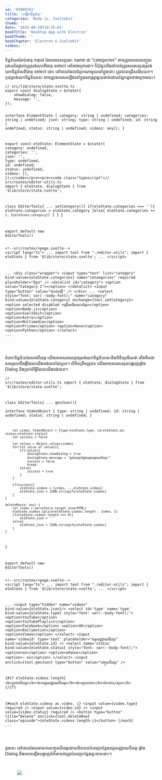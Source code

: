 ```yaml
---
id: '93808761'
title: 'បង្កើត​ទិន្នន័យ'
categories: 'Node.js, Sveltekit'
thumb: ''
date: '2025-09-29T10:25:01'
bookTitle: 'Desktop App with Electron'
bookThumb: ''
bookChapter: 'Electron & SvelteKit'
videos: ''
---
```

<p>ទិន្នន័យ​សំរាប់​ធាតុ input ដែល​មាន​​លក្ខណៈ name ជា “categories” អាច​ត្រូវ​សរសេរ​បញ្ចូល​ដោយ​ដៃ​​ផ្ទាល់​ឬ​ស្រង់​យក​ពី​ធាតុ select នៅ​ខាង​ក្រោម​វា​។ ក៏​ប៉ុន្តែយើង​ចាំបាច់​ត្រូវ​សរសេរ​កូដ​ស្រង់​យក​ទិន្នន័យ​ពី​ធាតុ select នោះ នៅ​ពេល​ដែល​ជំពូក​ណា​មួយ​នៅ​ក្នុង​នោះ​ ត្រូវ​បាន​ជ្រើសរើស​យក​។ កូដ​ស្រង់​យក​ទិន្នន័យ​នេះ អាច​ត្រូវ​សរសេរ​ឡើង​នៅ​ក្នុង​សាស្ត្រា​មួយដាច់​​ដោយ​ឡែក​ដូច​ខាង​ក្រោម​នេះ៖</p><pre><code class="typescript">// src/lib/store/state.svelte.ts
export const dialogState = $state({
    showDialog: false,
    message: '',
});

interface ElementState {
    category: string | undefined;
    categories: string | undefined;
    json: string;
    type:  string | undefined;
    id: string | undefined;
    status: string | undefined;
    videos: any[];
}

export const eleState: ElementState = $state({
	category: undefined,
    categories: '',
    json: '',
    type: undefined,
    id: undefined,
    status: undefined,
    videos: [],
});</code></pre><pre><code class="typescript">// src/routes/editor-utils.ts
import { eleState, dialogState } from '$lib/store/state.svelte';

class EditorTools{
	...
	setCategory(){
        if(eleState.categories === ''){
            eleState.categories = eleState.category
        }else{
            eleState.categories += (`, ${eleState.category}`)
        }
    }
}

export default new EditorTools()</code></pre><pre><code class="svelte">&lt;!--src/routes/+page.svelte--&gt;
&lt;script lang="ts"&gt;
...
import tool from "./editor-utils";
import { eleState } from '$lib/store/state.svelte';
...
&lt;/script&gt;

...
&lt;div class="wrapper"&gt;
    &lt;input type="text" list="category" bind:value={eleState.categories} name="cataegories" required placeholder="ជំពូក" /&gt;
    &lt;datalist id="category"&gt;
         &lt;option value="Category 1"&gt;&lt;/option&gt;
    &lt;/datalist&gt;
    &lt;input type="button" value="ឯកសារ​ថ្មី" /&gt;
&lt;/div&gt;
...
&lt;select style="font: var(--body-font);" name="category" bind:value={eleState.category} onchange={tool.setCategory}&gt;
    &lt;option selected disabled &gt;ជ្រើសរើស​យក​ជំពូក&lt;/option&gt;
    &lt;option&gt;Node.js&lt;/option&gt;
    &lt;option&gt;Sveltekit&lt;/option&gt;
    &lt;option&gt;Astro&lt;/option&gt;
    &lt;option&gt;Multimedia&lt;/option&gt;
    &lt;option&gt;Prisma&lt;/option&gt;
    &lt;option&gt;Hono&lt;/option&gt;
    &lt;option&gt;Python&lt;/option&gt;
&lt;/select&gt;
...</code></pre><p>&nbsp;</p><p>ចំពោះ​ទិន្នន័យ​ដែល​ជា​វីដេអូ យើង​អាច​សរសេរ​កូដ​ស្រង់​យក​ទិន្នន័យ​នេះ​និង​ពិនិត្យ​មើល​ថា តើ​វា​ពិត​ជា​សមស្រប​នឹង​អ្វី​ដែល​យើង​ចង់​បាន​ដែរ​ឬ​ទេ​។ បើ​មិន​ត្រឹមត្រូវ​ទេ យើង​អាច​សរសេរ​កូដ​បង្ហាញ​ផ្ទាំង Dialog និង​ប្រាប់​ពី​អ្វី​ដែល​យើង​ចង់​បាន​។</p><pre><code class="typescript">// src/routes/editor-utils.ts
import { eleState, dialogState } from '$lib/store/state.svelte';

class EditorTools{
	...
	genJson(){      
        interface VideoObject {
            type: string | undefined;
            id: string | undefined;
            status: string | undefined;
        }  

        let video: VideoObject = {type:eleState.type, id:eleState.id, status:eleState.status}
        let success = false

        let values = Object.values(video)
        for(let value of values){
            if(!value){
                dialogState.showDialog = true
                dialogState.message = "ចូរ​បំពេញ​កន្លែង​អត្តសញ្ញាណ​វីដេអូ!"
                success = false
                break
            }else{
                success = true
            }
        }
        
        if(success){
            eleState.videos = [video, ...eleState.videos]
            eleState.json = JSON.stringify(eleState.videos)
        }  
    }
    
    deleteRow(e: any) {
        let index = parseInt(e.target.innerHTML)
        eleState.videos.splice(eleState.videos.length - index, 1)
        if(eleState.videos.length === 0){
            eleState.json = ''
        }else{
            eleState.json = JSON.stringify(eleState.videos)
        }
    }
}

export default new EditorTools()</code></pre><pre><code class="svelte">&lt;!--src/routes/+page.svelte--&gt;
&lt;script lang="ts"&gt;
...
import tool from "./editor-utils";
import { eleState } from '$lib/store/state.svelte';
...
&lt;/script&gt;

...
&lt;input type="hidden" name="videos" bind:value={eleState.json}/&gt;
&lt;select id='type' name='type' bind:value={eleState.type} style="font: var(--body-font);"&gt;
    &lt;option&gt;YouTube&lt;/option&gt;
    &lt;option&gt;YouTubePlaylist&lt;/option&gt;
    &lt;option&gt;Facebook&lt;/option&gt;
    &lt;option&gt;OK&lt;/option&gt;
    &lt;option&gt;Dailymotion&lt;/option&gt;
    &lt;option&gt;Vimeo&lt;/option&gt;
&lt;/select&gt;
&lt;input name='videoid' type='text' placeholder="អត្តសញ្ញាណ​វីដេអូ" bind:value={eleState.id} /&gt;
&lt;select name='status' bind:value={eleState.status} style="font: var(--body-font);"&gt;
    &lt;option&gt;ចប់&lt;/option&gt;
    &lt;option&gt;នៅ​មាន​ត&lt;/option&gt;
    &lt;option&gt;~ ចប់&lt;/option&gt;
&lt;/select&gt;
&lt;input onclick={tool.genJson} type="button" value="បញ្ចូលវីដេអូ" /&gt;

{#if eleState.videos.length}
&lt;b&gt;ប្រភេទ​វីដេអូ​&lt;/b&gt;&lt;b&gt;អត្តសញ្ញាណ​វីដេអូ​&lt;/b&gt;&lt;b&gt;ស្ថានភាព&lt;/b&gt;&lt;b&gt;ភាគ/លុប&lt;/b&gt;
{/if}
    
{#each eleState.videos as video, i}
&lt;input value={video.type} required /&gt;
&lt;input value={video.id} /&gt;
&lt;input value={video.status} required /&gt;
&lt;button type="button" title="Delete" onclick={tool.deleteRow} class="episode"&gt;{eleState.videos.length-i}&lt;/button&gt;
{/each}
...</code></pre><p>&nbsp;</p><p>ដូចនេះ នៅ​ពេល​ដែល​មាន​ការបញ្ចូល​វីដេអូ​ ដោយ​មិន​បាន​បំពេញ​កន្លែង​អត្តសញ្ញាណ​វីដេអូ ផ្ទាំង Dialog នឹង​លេច​ឡើង​បង្ហាញព័ត៌មាន​​ថា​ត្រូវ​បំពេញ​កន្លែង​ខ្វះខាត​នោះ​។</p><p>&nbsp;</p><figure class="image"><img src="https://blogger.googleusercontent.com/img/b/R29vZ2xl/AVvXsEjWkkNSImvYNEgu6fmA07bj5V0kcmdSdEmYtZog2GV8l5jAKmDqY9kYQmmAmQ57Dl63MXgUR6B-TVvjMo5-VsHNXRBU4TMD7ACFMYp98l1ApWxXOS4ebbZSlulF3kZZTOoUrNV9zMUfg2fQeIsIjGhPhl43b2KlWDqwHbHwM8VDwct8VEx1cQWi6c8IjiQ/s1600/Capture.PNG"></figure>